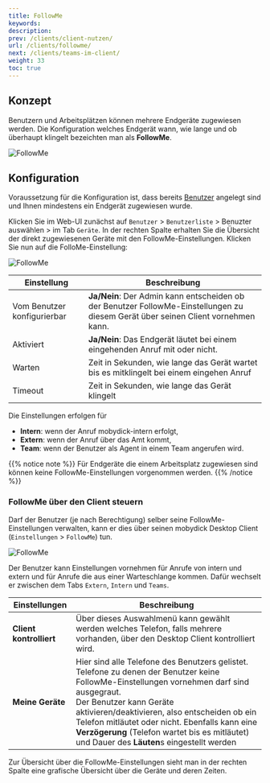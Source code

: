 ```yaml
---
title: FollowMe
keywords:
description:
prev: /clients/client-nutzen/
url: /clients/followme/
next: /clients/teams-im-client/
weight: 33
toc: true
---
```



## Konzept

Benutzern und Arbeitsplätzen können mehrere Endgeräte zugewiesen werden. Die Konfiguration welches Endgerät wann, wie lange und ob überhaupt klingelt bezeichten man als **FollowMe**.

![FollowMe](/followme.png)


## Konfiguration

Voraussetzung für die Konfiguration ist, dass bereits  [Benutzer](../../benutzer/benutzer-arbeitsplaetze/) angelegt sind und Ihnen mindestens ein Endgerät zugewiesen wurde.

Klicken Sie im Web-UI zunächst auf `Benutzer` > `Benutzerliste` > Benuzter auswählen > im Tab `Geräte`. In der rechten Spalte erhalten Sie die Übersicht der direkt zugewiesenen Geräte mit den FollowMe-Einstellungen. Klicken Sie nun auf die FolloMe-Einstellung:

![FollowMe](/followme_einstellungen_commander.png?width=50%)

|Einstellung|Beschreibung|
|---|---|
|Vom Benutzer konfigurierbar|**Ja/Nein**: Der Admin kann entscheiden ob der Benutzer FollowMe-Einstellungen zu diesem Gerät über seinen Client vornehmen kann.|
|Aktiviert|**Ja/Nein**: Das Endgerät läutet bei einem eingehenden Anruf mit oder nicht.|
|Warten|Zeit in Sekunden, wie lange das Gerät wartet bis es mitklingelt bei einem eingehen Anruf|
|Timeout|Zeit in Sekunden, wie lange das Gerät klingelt|

Die Einstellungen erfolgen für

* **Intern**: wenn der Anruf mobydick-intern erfolgt,
* **Extern**: wenn der Anruf über das Amt kommt,
* **Team**: wenn der Benutzer als Agent in einem Team angerufen wird.

{{% notice note %}}
Für Endgeräte die einem Arbeitsplatz zugewiesen sind können keine FollowMe-Einstellungen vorgenommen werden.
{{% /notice %}}

### FollowMe über den Client steuern

Darf der Benutzer (je nach Berechtigung) selber seine FollowMe-Einstellungen verwalten, kann er dies über seinen mobydick Desktop Client (`Einstellungen` > `FollowMe`) tun.

![FollowMe](/followme_einstellungen_client.png?width=100%)

Der Benutzer kann Einstellungen vornehmen für Anrufe von intern und extern und für Anrufe die aus einer Warteschlange kommen. Dafür wechselt er zwischen dem Tabs `Extern`, `Intern` und `Teams`.

|Einstellungen|Beschreibung|
|---|---|
|**Client kontrolliert**|Über dieses Auswahlmenü kann gewählt werden welches Telefon, falls mehrere vorhanden, über den Desktop Client kontrolliert wird.|
|**Meine Geräte**|Hier sind alle Telefone des Benutzers gelistet. Telefone zu denen der Benutzer keine FollowMe-Einstellungen vornehmen darf sind ausgegraut.<br>Der Benutzer kann Geräte aktivieren/deaktivieren, also entscheiden ob ein Telefon mitläutet oder nicht. Ebenfalls kann eine **Verzögerung** (Telefon wartet bis es mitläutet) und Dauer des **Läuten**s eingestellt werden|

Zur Übersicht über die FollowMe-Einstellungen sieht man in der rechten Spalte eine grafische Übersicht über die Geräte und deren Zeiten.

<!--FIXME wenn Client fertig übersetzt ist Felder nochmal prüfen -->




<!-- ### Followme über den Mobility Client steuern -->
<!--FIXME mobility client!!!  -->
